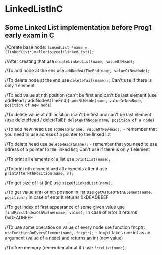 # LinkedListInC
Some Linked List implementation before Prog1 early exam in C
-----------------
  //Create base node: `linkedList *name = (linkedList*)malloc(sizeof(linkedList));`
  
  //After creating that use `createLinkedList(name, valueOfHead);`
  
  //To add node at the end use `addNodeAtTheEnd(name, valueOfNewNode);`
  
  //To delete node at the end use `deleteTail(name);` ; Can't use if there is only 1 element
  
  //To add value at nth position (can't be first and can't be last element (use addHead / addNodeAtTheEnd)): `addNthNode(name, valueOfNewNode, position of new node)`
  
  //To delete value at nth position (can't be first and can't be last element (use deleteHead / deleteTail)): `deleteNthNode(name, position of a node)`
  
  //To add new head use `addHead(&name, valueOfNewHead);` - remember that you need to use adress of a pointer to the linked list
  
  //To delete head use `deleteHead(&name);` - remember that you need to use adress of a pointer to the linked list; Can't use if there is only 1 element
  
  //To print all elements of a list use `printList(name);`
  
  //To print nth element and all elements after it use `printAfterNthPosition(name, n);`
  
  //To get size of list (int) use `sizeOfLinkedList(name);`
  
  //To get value (int) of nth position in list use `getValueOfNthElement(name, position);`  In case of error it returns 0xDEADBEEF
  
  //To get index of first appearance of some given value use `findFirstIndexOfAValue(name, value);` In case of error it returns 0xDEADBEEF
  
  //To use some operation on value of every node use function fncptr: `useFunctionOnEveryElement(name, fncptr);` - fncprt takes one int as an argument (value of a node) and returns an int (new value)
  
  //To free memory (remember about it!) use `freeList(name);`
